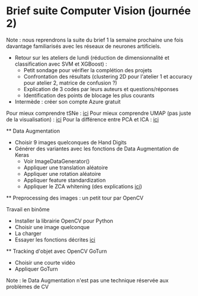 # Brief suite Computer Vision (journée 2)

Note : nous reprendrons la suite du brief 1 la semaine prochaine une fois davantage familiarisés avec les réseaux de neurones artificiels.

* Retour sur les ateliers de lundi (réduction de dimensionnalité et classification avec SVM et XGBoost) :
    - Petit sondage pour vérifier la complétion des projets
    - Confrontation des résultats (clustering 2D pour l'atelier 1 et accuracy pour atelier 2, matrice de confusion ?)
    - Explication de 3 codes par leurs auteurs et questions/réponses
    - Identification des points de blocage les plus courants
* Intermède : créer son compte Azure gratuit

Pour mieux comprendre tSNe : [ici](https://distill.pub/2016/misread-tsne/)
Pour mieux comprendre UMAP (pas juste de la visualisation) : [ici](https://pypi.org/project/umap-learn/) 
Pour la différence entre PCA et ICA : [ici](http://compneurosci.com/wiki/images/4/42/Intro_to_PCA_and_ICA.pdf)

** Data Augmentation

* Choisir 9 images quelconques de Hand Digits
* Générer des variantes avec les fonctions de Data Augmentation de Keras
    * Voir ImageDataGenerator()
    * Appliquer une translation aléatoire
    * Appliquer une rotation aléatoire
    * Appliquer feature standardization
    * Appliquer le ZCA whitening (des explications [ici](https://cbrnr.github.io/2018/12/17/whitening-pca-zca/))

** Preprocessing des images : un petit tour par OpenCV

Travail en binôme
* Installer la librairie OpenCV pour Python
* Choisir une image quelconque
* La charger
* Essayer les fonctions décrites [ici](https://www.analyticsvidhya.com/blog/2019/03/opencv-functions-computer-vision-python/)

** Tracking d'objet avec OpenCV GoTurn

* Choisir une courte vidéo
* Appliquer GoTurn




Note : le Data Augmentation n'est pas une technique réservée aux problèmes de CV
